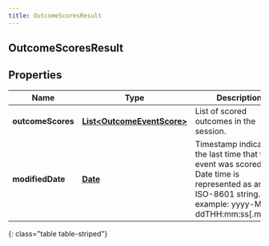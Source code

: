 ```yaml
---
title: OutcomeScoresResult
---
```


## OutcomeScoresResult

## Properties

| Name              | Type                                                                           | Description                                                                                                                                           | Notes      |
| ----------------- | ------------------------------------------------------------------------------ | ----------------------------------------------------------------------------------------------------------------------------------------------------- | ---------- |
| **outcomeScores** | <!----><!---->[**List&lt;OutcomeEventScore&gt;**](OutcomeEventScore.md)<!----> | List of scored outcomes in the session.                                                                                                               | [optional] |
| **modifiedDate**  | <!----><!---->[**Date**](Date.md)<!---->                                       | Timestamp indicating the last time that the event was scored. Date time is represented as an ISO-8601 string. For example: yyyy-MM-ddTHH:mm:ss[.mmm]Z | [optional] |

{: class="table table-striped"}
